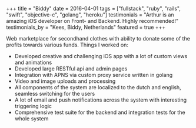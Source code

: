 +++
title = "Biddy"
date = 2016-04-01
tags = ["fullstack", "ruby", "rails", "swift", "objective-c", "golang", "heroku"]
testimonials = "Arthur is an amazing iOS developer on Front- and Backend. Highly recommended!"
testimonials_by = "Kees, Biddy, Netherlands"
featured = true
+++

Web marketplace for secondhand clothes with ability to donate some of the profits towards various funds. Things I worked on:

- Developed creative and challenging iOS app with a lot of custom views and animations
- Developed large RESTful api and admin pages
- Integration with APNS via custom proxy service written in golang
- Video and image uploads and processing
- All components of the system are localized to the dutch and english, seamless switching for the users
- A lot of email and push notifications across the system with interesting triggering logic
- Comprehensive test suite for the backend and integration tests for the whole system
